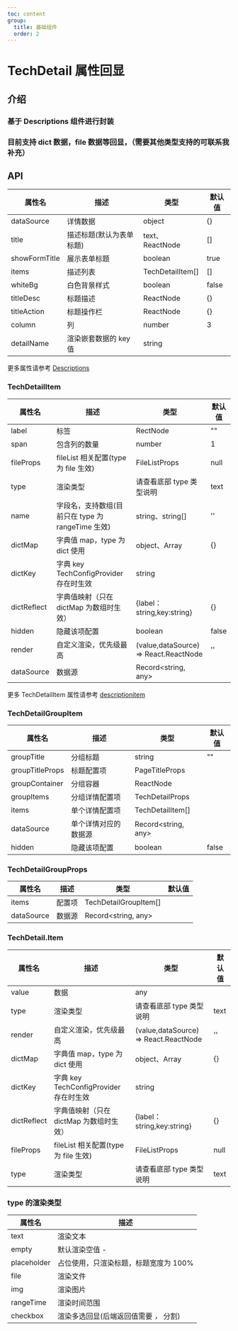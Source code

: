 ```yaml
---
toc: content
group:
  title: 基础组件
  order: 2
---
```


# TechDetail 属性回显

## 介绍

### 基于 Descriptions 组件进行封装

### 目前支持 dict 数据，file 数据等回显，（需要其他类型支持的可联系我补充）

<code src="./demos/detail.tsx"></code>

<code src="./demos/item-detail-name.tsx"></code>

<code src="./demos/complexDetail.tsx"></code>

<code src="./demos/whiteBg.tsx"></code>

<code src="./demos/group.tsx"></code>

<code src="./demos/group-hidden.tsx"></code>

<code src="./demos/detailGroupItems.tsx"></code>

<code src="./demos/detail-item.tsx"></code>

## API

| 属性名        | 描述                     | 类型             | 默认值 |
| ------------- | ------------------------ | ---------------- | ------ |
| dataSource    | 详情数据                 | object           | {}     |
| title         | 描述标题(默认为表单标题) | text、ReactNode  | []     |
| showFormTitle | 展示表单标题             | boolean          | true   |
| items         | 描述列表                 | TechDetailItem[] | []     |
| whiteBg       | 白色背景样式             | boolean          | false  |
| titleDesc     | 标题描述                 | ReactNode        | {}     |
| titleAction   | 标题操作栏               | ReactNode        | {}     |
| column        | 列                       | number           | 3      |
| detailName    | 渲染嵌套数据的 key 值    | string           |        |

更多属性请参考 [Descriptions](https://ant-design.antgroup.com/components/descriptions-cn#api)

### TechDetailItem

| 属性名      | 描述                                              | 类型                                  | 默认值 |
| ----------- | ------------------------------------------------- | ------------------------------------- | ------ |
| label       | 标签                                              | RectNode                              | ""     |
| span        | 包含列的数量                                      | number                                | 1      |
| fileProps   | fileList 相关配置(type 为 file 生效)              | FileListProps                         | null   |
| type        | 渲染类型                                          | 请查看底部 type 类型说明              | text   |
| name        | 字段名，支持数组(目前只在 type 为 rangeTime 生效) | string、string[]                      | ''     |
| dictMap     | 字典值 map，type 为 dict 使用                     | object、Array                         | {}     |
| dictKey     | 字典 key TechConfigProvider 存在时生效            | string                                |        |
| dictReflect | 字典值映射（只在 dictMap 为数组时生效）           | {label：string,key:string}            | {}     |
| hidden      | 隐藏该项配置                                      | boolean                               | false  |
| render      | 自定义渲染，优先级最高                            | (value,dataSource) => React.ReactNode | ''     |
| dataSource  | 数据源                                            | Record<string, any>                   |        |

更多 TechDetailItem 属性请参考 [descriptionitem](https://ant-design.antgroup.com/components/descriptions-cn#descriptionitem)

### TechDetailGroupItem

| 属性名          | 描述                 | 类型                | 默认值 |
| --------------- | -------------------- | ------------------- | ------ |
| groupTitle      | 分组标题             | string              | ""     |
| groupTitleProps | 标题配置项           | PageTitleProps      |        |
| groupContainer  | 分组容器             | ReactNode           |        |
| groupItems      | 分组详情配置项       | TechDetailProps     |        |
| items           | 单个详情配置项       | TechDetailItem[]    |        |
| dataSource      | 单个详情对应的数据源 | Record<string, any> |        |
| hidden          | 隐藏该项配置         | boolean             | false  |

### TechDetailGroupProps

| 属性名     | 描述   | 类型                  | 默认值 |
| ---------- | ------ | --------------------- | ------ |
| items      | 配置项 | TechDetailGroupItem[] |        |
| dataSource | 数据源 | Record<string, any>   |        |

### TechDetail.Item

| 属性名      | 描述                                    | 类型                                  | 默认值 |
| ----------- | --------------------------------------- | ------------------------------------- | ------ |
| value       | 数据                                    | any                                   |        |
| type        | 渲染类型                                | 请查看底部 type 类型说明              | text   |
| render      | 自定义渲染，优先级最高                  | (value,dataSource) => React.ReactNode | ''     |
| dictMap     | 字典值 map，type 为 dict 使用           | object、Array                         | {}     |
| dictKey     | 字典 key TechConfigProvider 存在时生效  | string                                |        |
| dictReflect | 字典值映射（只在 dictMap 为数组时生效） | {label：string,key:string}            | {}     |
| fileProps   | fileList 相关配置(type 为 file 生效)    | FileListProps                         | null   |
| type        | 渲染类型                                | 请查看底部 type 类型说明              | text   |

### type 的渲染类型

| 属性名      | 描述                                   |
| ----------- | -------------------------------------- |
| text        | 渲染文本                               |
| empty       | 默认渲染空值 _-_                       |
| placeholder | 占位使用，只渲染标题，标题宽度为 100%  |
| file        | 渲染文件                               |
| img         | 渲染图片                               |
| rangeTime   | 渲染时间范围                           |
| checkbox    | 渲染多选回显(后端返回值需要 _，_ 分割) |
